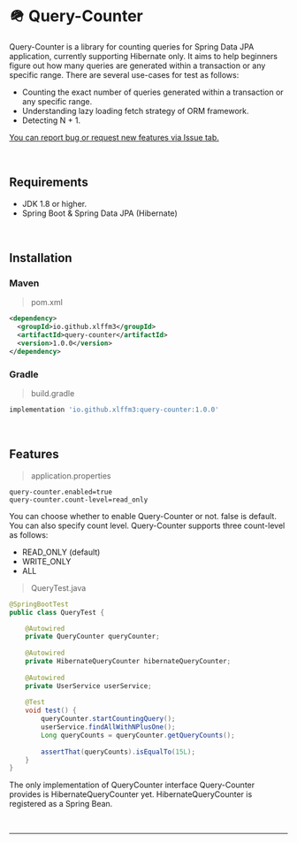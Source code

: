 # 🪖 Query-Counter

Query-Counter is a library for counting queries for Spring Data JPA application, currently supporting Hibernate only. It aims to help beginners figure out how many queries are generated within a transaction or any specific range. There are several use-cases for test as follows:

* Counting the exact number of queries generated within a transaction or any specific range.
* Understanding lazy loading fetch strategy of ORM framework.
* Detecting N + 1.

[You can report bug or request new features via Issue tab.](https://github.com/xlffm3/query-counter/issues)

<br>

## Requirements

* JDK 1.8 or higher.
* Spring Boot & Spring Data JPA (Hibernate)

<br>

## Installation

### Maven

> pom.xml

```xml
<dependency>
  <groupId>io.github.xlffm3</groupId>
  <artifactId>query-counter</artifactId>
  <version>1.0.0</version>
</dependency>
```

### Gradle

> build.gradle

```groovy
implementation 'io.github.xlffm3:query-counter:1.0.0'
```

<br>

## Features

> application.properties

```properties
query-counter.enabled=true
query-counter.count-level=read_only
```

You can choose whether to enable Query-Counter or not. false is default. You can also specify count level. Query-Counter supports three count-level as follows:

* READ_ONLY (default)
* WRITE_ONLY
* ALL

> QueryTest.java

```java
@SpringBootTest
public class QueryTest {

    @Autowired
    private QueryCounter queryCounter;
    
    @Autowired
    private HibernateQueryCounter hibernateQueryCounter;
    
    @Autowired
    private UserService userService;
    
    @Test
    void test() {
        queryCounter.startCountingQuery();
        userService.findAllWithNPlusOne();
        Long queryCounts = queryCounter.getQueryCounts();
        
        assertThat(queryCounts).isEqualTo(15L);
    }
}
```

The only implementation of QueryCounter interface Query-Counter provides is HibernateQueryCounter yet. HibernateQueryCounter is registered as a Spring Bean.

<br>

---
